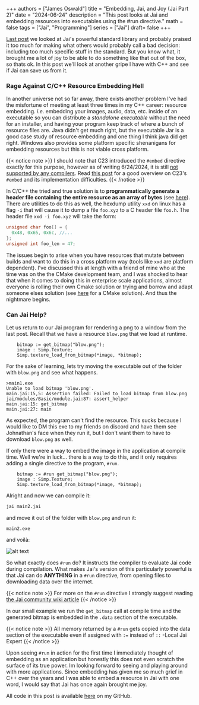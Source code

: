 +++
authors = ["James Oswald"]
title = "Embedding, Jai, and Joy (Jai Part 2)" 
date = "2024-06-24"
description = "This post looks at Jai and embedding resources into executables using the #run directive."
math = false
tags = ["Jai", "Programming"]
series = ["Jai"]
draft= false
+++

[Last post](/posts/jai-1) we looked at Jai's powerful standard library and probably praised it too much for making what others would probably call a bad decision: including too much specific stuff in the standard. But you know what, it brought me a lot of joy to be able to do something like that out of the box, so thats ok. In this post we'll look at another gripe I have with C++ and see if Jai can save us from it. 

### Rage Against C/C++ Resource Embedding Hell

In another universe not so far away, there exists another problem I've had the misfortune of meeting at least three times in my C++ career: resource embedding. *i.e*. embedding your images, audio, data, etc. inside of an executable so you can distribute a *standalone executable* without the need for an installer, and having your program keep track of where a bunch of resource files are. Java didn't get much right, but the executable Jar is a good case study of resource embedding and one thing I think java did get right. Windows also provides some platform specific shenanigans for embedding resources but this is not viable cross platform.

{{< notice note >}}
I should note that C23 introduced the `#embed` directive exactly for this purpose, however as of writing 6/24/2024, it is still [not supported by any compilers](https://en.cppreference.com/w/c/compiler_support/23). Read [this post](https://thephd.dev/implementing-embed-c-and-c++) for a good overview on C23's `#embed` and its implementation difficulties. 
{{< /notice >}}

In C/C++ the tried and true solution is to **programmatically generate a header file containing the entire resource as an array of bytes** (see [here](https://stackoverflow.com/questions/11813271/embed-resources-eg-shader-code-images-into-executable-library-with-cmake)). There are utilities to do this as well, the hexdump utility `xxd` on linux has a flag `-i` that will cause it to dump a file `foo.xyz` to a C header file `foo.h`. The header file `xxd -i foo.xyz` will take the form:
```c
unsigned char foo[] = {
  0x48, 0x65, 0x6c, //...
};
unsigned int foo_len = 47;
```
The issues begin to arise when you have resources that mutate between builds and want to do this in a cross platform way (tools like `xxd` are platform dependent). I've discussed this at length with a friend of mine who at the time was on the the CMake development team, and I was shocked to hear 
that when it comes to doing this in enterprise scale applications, almost everyone is rolling their own Cmake solution or trying and borrow and adapt someone elses solution (see [here](https://jonathanhamberg.com/post/cmake-file-embedding/) for a CMake solution). And thus the nightmare begins. 

### Can Jai Help?

Let us return to our Jai program for rendering a png to a window from the last post. Recall that we have a resource `blow.png` that we load at runtime. 
```jai
    bitmap := get_bitmap("blow.png");
    image : Simp.Texture;
    Simp.texture_load_from_bitmap(*image, *bitmap);
```

For the sake of learning, lets try moving the executable out of the folder with `blow.png` and see what happens.
```
>main1.exe
Unable to load bitmap 'blow.png'.
main.jai:15,5: Assertion failed: Failed to load bitmap from blow.png
jai/modules/Basic/module.jai:87: assert_helper
main.jai:15: get_bitmap
main.jai:27: main
```
As expected, the program can't find the resource. This sucks because I would like to DM this exe to my friends on discord and have them see Johnathan's face when they run it, but I don't want them to have to download `blow.png` as well. 

If only there were a way to embed the image in the application at compile time. Well we're in luck... there is a way to do this, and it only requires
adding a single directive to the program, `#run`. 
```jai
    bitmap := #run get_bitmap("blow.png");
    image : Simp.Texture;
    Simp.texture_load_from_bitmap(*image, *bitmap);
```

Alright and now we can compile it:

```bash
jai main2.jai
```

and move it out of the folder with `blow.png` and run it:

```
main2.exe
```

and voilà:

![alt text](/blog/blow.png)

So what exactly does `#run` do? It instructs the compiler to evaluate Jai code during compilation. What makes Jai's version of this particularly powerful is that Jai can do **ANYTHING** in a `#run` directive, from opening files to downloading data over the internet. 

{{< notice note >}}
For more on the `#run` directive I strongly suggest reading [the Jai community wiki article](https://jai.community/t/run-directive/145)
{{< /notice >}}

In our small example we run the `get_bitmap` call at compile time and the generated bitmap is embedded in the `.data` section of the executable.

{{< notice note >}}
All memory returned by a `#run` gets copied into the data section of the executable even if assigned with `:=` instead of `::`
-Local Jai Expert
{{< /notice >}}


Upon seeing `#run` in action for the first time I immediately thought of embedding as an application but honestly this does not even scratch the surface of its true power. Im looking forward to seeing and playing around with more applications. Since embedding has given me so much grief in C++ over the years and I was able to embed a resource in Jai with one word, I would say that Jai has once again brought me joy.  

All code in this post is available [here](https://github.com/James-Oswald/Jai-Simp-and-Embed) on my GitHub.



